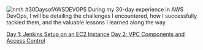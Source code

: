 ![nmh](https://github.com/Jerry24kay/30DaysofAWSDEVOPS/assets/54981872/4366062b-3370-4f45-b384-4d3fa7e06eef)
#30DaysofAWSDEVOPS
During my 30-day experience in AWS DevOps, I will be detailing the challenges I encountered, how I successfully tackled them, and the valuable lessons I learned along the way.

[Day 1: Jenkins Setup on an EC2 Instance](https://github.com/Jerry24kay/30DaysofAWSDEVOPS/blob/main/Day01.md)
[Day 2: VPC Components and Access Control](https://github.com/Jerry24kay/30DaysofAWSDEVOPS/blob/main/Day02.md)
